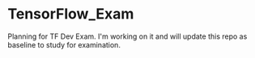# TensorFlow_Exam

Planning for TF Dev Exam. I'm working on it and will update this repo as baseline to study for examination. 
